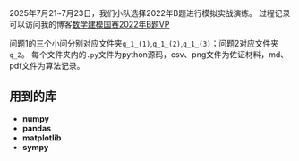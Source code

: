 2025年7月21~7月23日，我们小队选择2022年B题进行模拟实战演练。
过程记录可以访问我的博客[数学建模国赛2022年B题VP]()

问题1的三个小问分别对应文件夹`q_1_(1)`,`q_1_(2)`,`q_1_(3)`；问题2对应文件夹`q_2`。
每个文件夹内的`.py`文件为python源码，csv、png文件为佐证材料，md、pdf文件为算法记录。

## 用到的库

- **numpy**
- **pandas**
- **matplotlib**
- **sympy**